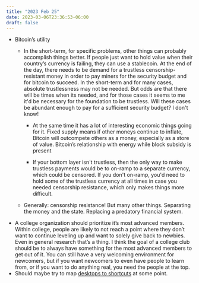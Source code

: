 ```yaml
---
title: "2023 Feb 25"
date: 2023-03-06T23:36:53-06:00
draft: false
---
```


- Bitcoin’s utility
    - In the short-term, for specific problems, other things can probably accomplish things better. If people just want to hold value when their country’s currency is failing, they can use a stablecoin. At the end of the day, there needs to be demand for a trustless censorship-resistant money in order to pay miners for the security budget and for bitcoin to succeed. In the short-term and for many cases, absolute trustlessness may not be needed. But odds are that there will be times when its needed, and for those cases it seems to me it'd be necessary for the foundation to be trustless. Will these cases be abundant enough to pay for a sufficient security budget? I don't know!

        - At the same time it has a lot of interesting economic things going for it. Fixed supply means if other moneys continue to inflate, Bitcoin will outcompete others as a money, especially as a store of value. Bitcoin’s relationship with energy while block subsidy is present

        - If your bottom layer isn't trustless, then the only way to make trustless payments would be to on-ramp to a separate currency, which could be censored. If you don't on-ramp, you'd need to hold some of the trustless currency at all times in case you needed censorship resistance, which only makes things more difficult.
    - Generally: censorship resistance! But many other things. Separating the money and the state. Replacing a predatory financial system.
- A college organization should prioritize it’s most advanced members. Within college, people are likely to not reach a point where they don’t want to continue leveling up and want to solely give back to newbies. Even in general research that’s a thing. I think the goal of a college club should be to always have something for the most advanced members to get out of it. You can still have a very welcoming environment for newcomers, but if you want newcomers to even have people to learn from, or if you want to do anything real, you need the people at the top.
- Should maybe try to map [desktops to shortcuts](https://apple.stackexchange.com/questions/362614/macos-navigating-between-desktops-using-keyboard-shortcuts) at some point.

